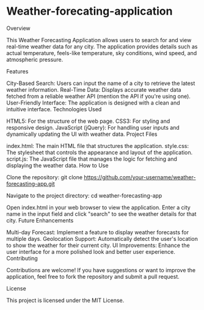 # Weather-forecating-application
Overview

This Weather Forecasting Application allows users to search for and view real-time weather data for any city. The application provides details such as actual temperature, feels-like temperature, sky conditions, wind speed, and atmospheric pressure.

Features

City-Based Search: Users can input the name of a city to retrieve the latest weather information.
Real-Time Data: Displays accurate weather data fetched from a reliable weather API (mention the API if you're using one).
User-Friendly Interface: The application is designed with a clean and intuitive interface.
Technologies Used

HTML5: For the structure of the web page.
CSS3: For styling and responsive design.
JavaScript (jQuery): For handling user inputs and dynamically updating the UI with weather data.
Project Files

index.html: The main HTML file that structures the application.
style.css: The stylesheet that controls the appearance and layout of the application.
script.js: The JavaScript file that manages the logic for fetching and displaying the weather data.
How to Use

Clone the repository:
git clone https://github.com/your-username/weather-forecasting-app.git

Navigate to the project directory:
cd weather-forecasting-app

Open index.html in your web browser to view the application.
Enter a city name in the input field and click "search" to see the weather details for that city.
Future Enhancements

Multi-day Forecast: Implement a feature to display weather forecasts for multiple days.
Geolocation Support: Automatically detect the user's location to show the weather for their current city.
UI Improvements: Enhance the user interface for a more polished look and better user experience.
Contributing

Contributions are welcome! If you have suggestions or want to improve the application, feel free to fork the repository and submit a pull request.

License

This project is licensed under the MIT License.

